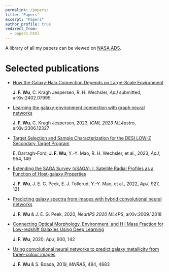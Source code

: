 ```yaml
---
permalink: /papers/
title: "Papers"
excerpt: "Papers"
author_profile: true
redirect_from: 
  - papers.html
---
```


A library of all my papers can be viewed on [NASA ADS](https://ui.adsabs.harvard.edu/public-libraries/cEIZdS8tReiOS8sKk7LR7g).

# Selected publications

* [How the Galaxy-Halo Connection Depends on Large-Scale Environment](https://ui.adsabs.harvard.edu/abs/2024arXiv240207995W/abstract)

  **J. F. Wu**, C. Kragh Jespersen, R. H. Wechsler, *ApJ* submitted, arXiv:2402.07995

* [Learning the galaxy-environment connection with graph neural networks](https://ui.adsabs.harvard.edu/abs/2023arXiv230612327W/abstract)

  **J. F. Wu**, C. Kragh Jespersen, 2023, *ICML 2023 ML4astro*, arXiv:2306.12327 

* [Target Selection and Sample Characterization for the DESI LOW-Z Secondary Target Program](https://ui.adsabs.harvard.edu/abs/2023ApJ...954..149D/abstract)

  E. Darragh-Ford, **J. F. Wu**, Y.-Y. Mao, R. H. Wechsler, et al., 2023, *ApJ*, 954, 149

* [Extending the SAGA Survey (xSAGA). I. Satellite Radial Profiles as a Function of Host-galaxy Properties](https://ui.adsabs.harvard.edu/abs/2022ApJ...927..121W/abstract)

  **J. F. Wu**, J. E. G. Peek, E. J. Tollerud, Y.-Y. Mao, et al., 2022, *ApJ*, 927, 121

* [Predicting galaxy spectra from images with hybrid convolutional neural networks](https://ui.adsabs.harvard.edu/abs/2020arXiv200912318W/abstract)

  **J. F. Wu** & J. E. G. Peek, 2020, *NeurIPS 2020 ML4PS*, arXiv:2009.12318

* [Connecting Optical Morphology, Environment, and H I Mass Fraction for Low-redshift Galaxies Using Deep Learning](https://ui.adsabs.harvard.edu/abs/2020ApJ...900..142W/abstract)

  **J. F. Wu**, 2020, *ApJ*, 900, 142

* [Using convolutional neural networks to predict galaxy metallicity from three-colour images](https://ui.adsabs.harvard.edu/abs/2019MNRAS.484.4683W/abstract)

  **J. F. Wu** & S. Boada, 2019, *MNRAS*, 484, 4683
  